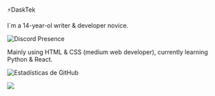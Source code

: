 ⚡DaskTek

I`m a 14-year-ol writer & developer novice.

![Discord Presence](https://lanyard-profile-readme.vercel.app/api/756801630170513418
                            )

Mainly using HTML & CSS (medium web developer), currently learning Python & React.

![Estadísticas de GitHub](https://github-readme-stats.vercel.app/api?username=Daskyt004&show_icons=true&theme=nightowl)
<p float="left">
  <img src="https://github-readme-stats.vercel.app/api/top-langs/?username=Daskyt004&theme=nightowl">
</p>


